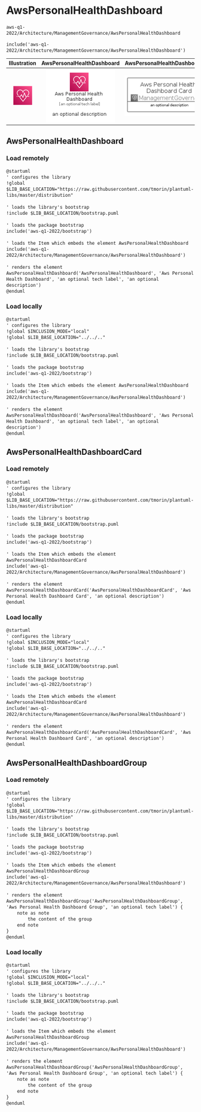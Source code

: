 # AwsPersonalHealthDashboard


```text
aws-q1-2022/Architecture/ManagementGovernance/AwsPersonalHealthDashboard
```

```text
include('aws-q1-2022/Architecture/ManagementGovernance/AwsPersonalHealthDashboard')
```



| Illustration | AwsPersonalHealthDashboard | AwsPersonalHealthDashboardCard | AwsPersonalHealthDashboardGroup |
| :---: | :---: | :---: | :---: |
| ![illustration for Illustration](../../../aws-q1-2022/Architecture/ManagementGovernance/AwsPersonalHealthDashboard.png) | ![illustration for AwsPersonalHealthDashboard](../../../aws-q1-2022/Architecture/ManagementGovernance/AwsPersonalHealthDashboard.Local.png) | ![illustration for AwsPersonalHealthDashboardCard](../../../aws-q1-2022/Architecture/ManagementGovernance/AwsPersonalHealthDashboardCard.Local.png) | ![illustration for AwsPersonalHealthDashboardGroup](../../../aws-q1-2022/Architecture/ManagementGovernance/AwsPersonalHealthDashboardGroup.Local.png) |




## AwsPersonalHealthDashboard

### Load remotely
```plantuml
@startuml
' configures the library
!global $LIB_BASE_LOCATION="https://raw.githubusercontent.com/tmorin/plantuml-libs/master/distribution"

' loads the library's bootstrap
!include $LIB_BASE_LOCATION/bootstrap.puml

' loads the package bootstrap
include('aws-q1-2022/bootstrap')

' loads the Item which embeds the element AwsPersonalHealthDashboard
include('aws-q1-2022/Architecture/ManagementGovernance/AwsPersonalHealthDashboard')

' renders the element
AwsPersonalHealthDashboard('AwsPersonalHealthDashboard', 'Aws Personal Health Dashboard', 'an optional tech label', 'an optional description')
@enduml
```

### Load locally
```plantuml
@startuml
' configures the library
!global $INCLUSION_MODE="local"
!global $LIB_BASE_LOCATION="../../.."

' loads the library's bootstrap
!include $LIB_BASE_LOCATION/bootstrap.puml

' loads the package bootstrap
include('aws-q1-2022/bootstrap')

' loads the Item which embeds the element AwsPersonalHealthDashboard
include('aws-q1-2022/Architecture/ManagementGovernance/AwsPersonalHealthDashboard')

' renders the element
AwsPersonalHealthDashboard('AwsPersonalHealthDashboard', 'Aws Personal Health Dashboard', 'an optional tech label', 'an optional description')
@enduml
```

## AwsPersonalHealthDashboardCard

### Load remotely
```plantuml
@startuml
' configures the library
!global $LIB_BASE_LOCATION="https://raw.githubusercontent.com/tmorin/plantuml-libs/master/distribution"

' loads the library's bootstrap
!include $LIB_BASE_LOCATION/bootstrap.puml

' loads the package bootstrap
include('aws-q1-2022/bootstrap')

' loads the Item which embeds the element AwsPersonalHealthDashboardCard
include('aws-q1-2022/Architecture/ManagementGovernance/AwsPersonalHealthDashboard')

' renders the element
AwsPersonalHealthDashboardCard('AwsPersonalHealthDashboardCard', 'Aws Personal Health Dashboard Card', 'an optional description')
@enduml
```

### Load locally
```plantuml
@startuml
' configures the library
!global $INCLUSION_MODE="local"
!global $LIB_BASE_LOCATION="../../.."

' loads the library's bootstrap
!include $LIB_BASE_LOCATION/bootstrap.puml

' loads the package bootstrap
include('aws-q1-2022/bootstrap')

' loads the Item which embeds the element AwsPersonalHealthDashboardCard
include('aws-q1-2022/Architecture/ManagementGovernance/AwsPersonalHealthDashboard')

' renders the element
AwsPersonalHealthDashboardCard('AwsPersonalHealthDashboardCard', 'Aws Personal Health Dashboard Card', 'an optional description')
@enduml
```

## AwsPersonalHealthDashboardGroup

### Load remotely
```plantuml
@startuml
' configures the library
!global $LIB_BASE_LOCATION="https://raw.githubusercontent.com/tmorin/plantuml-libs/master/distribution"

' loads the library's bootstrap
!include $LIB_BASE_LOCATION/bootstrap.puml

' loads the package bootstrap
include('aws-q1-2022/bootstrap')

' loads the Item which embeds the element AwsPersonalHealthDashboardGroup
include('aws-q1-2022/Architecture/ManagementGovernance/AwsPersonalHealthDashboard')

' renders the element
AwsPersonalHealthDashboardGroup('AwsPersonalHealthDashboardGroup', 'Aws Personal Health Dashboard Group', 'an optional tech label') {
    note as note
        the content of the group
    end note
}
@enduml
```

### Load locally
```plantuml
@startuml
' configures the library
!global $INCLUSION_MODE="local"
!global $LIB_BASE_LOCATION="../../.."

' loads the library's bootstrap
!include $LIB_BASE_LOCATION/bootstrap.puml

' loads the package bootstrap
include('aws-q1-2022/bootstrap')

' loads the Item which embeds the element AwsPersonalHealthDashboardGroup
include('aws-q1-2022/Architecture/ManagementGovernance/AwsPersonalHealthDashboard')

' renders the element
AwsPersonalHealthDashboardGroup('AwsPersonalHealthDashboardGroup', 'Aws Personal Health Dashboard Group', 'an optional tech label') {
    note as note
        the content of the group
    end note
}
@enduml
```

